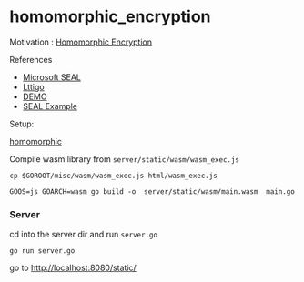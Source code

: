 # homomorphic_encryption

Motivation : [Homomorphic Encryption](https://humanata.com/blog/illustrated_primer/)

References
* [Microsoft SEAL](https://github.com/microsoft/SEAL)
* [Lttigo](https://github.com/ldsec/lattigo)
* [DEMO](https://github.com/microsoft/SEAL-Demo)
* [SEAL Example](https://github.com/microsoft/SEAL/issues/206)

Setup:


[homomorphic](https://humanata.com/images/blog/aheip/thumbnail.png)


Compile wasm library from ```server/static/wasm/wasm_exec.js```

```cp $GOROOT/misc/wasm/wasm_exec.js html/wasm_exec.js```
 
 ```GOOS=js GOARCH=wasm go build -o  server/static/wasm/main.wasm  main.go ```


### Server
cd into the server dir and run ```server.go```

```go run server.go```

go to [http://localhost:8080/static/](http://localhost:8080/static/)

